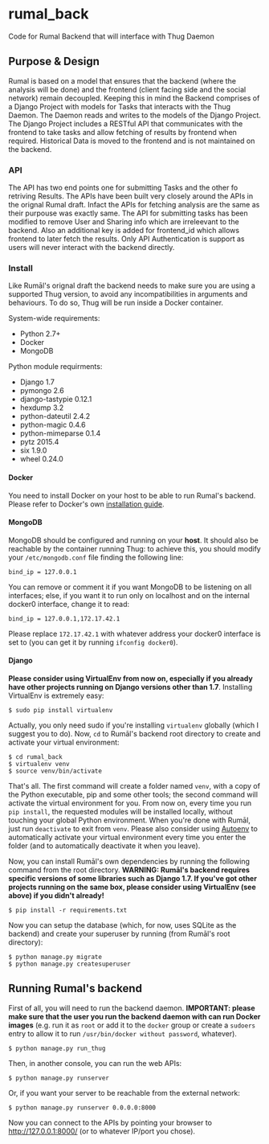 # rumal_back
Code for Rumal Backend that will interface with Thug Daemon

## Purpose & Design
Rumal is based on a model that ensures that the backend (where the analysis will be done) and the frontend (client facing side and the social network) remain decoupled. Keeping this in mind the Backend comprises of a Django Project with models for Tasks that interacts with the Thug Daemon. The Daemon reads and writes to the models of the Django Project. The Django Project includes a RESTful API that communicates with the frontend to take tasks and allow fetching of results by frontend when required. Historical Data is moved to the frontend and is not maintained on the backend.

### API
The API has two end points one for submitting Tasks and the other fo retriving Results. The APIs have been built very closely around the APIs in the orignal Rumal draft. Infact the APIs for fetching analysis are the same as their purpouse was exactly same. The API for submitting tasks has been modified to remove User and Sharing info which are irreleevant to the backend. Also an additional key is added for frontend_id which allows frontend to later fetch the results. Only API Authentication is support as users will never interact with the backend directly.

### Install

Like Rumāl's orignal draft the backend needs to make sure you are using a supported Thug version, to avoid any incompatibilities in arguments and behaviours. To do so, Thug will be run inside a Docker container.

System-wide requirements:
* Python 2.7+
* Docker
* MongoDB

Python module requirments:
* Django 1.7
* pymongo 2.6
* django-tastypie 0.12.1
* hexdump 3.2
* python-dateutil 2.4.2
* python-magic 0.4.6
* python-mimeparse 0.1.4
* pytz 2015.4
* six 1.9.0
* wheel 0.24.0

#### Docker
You need to install Docker on your host to be able to run Rumal's backend. Please refer to Docker's own [installation guide](https://docs.docker.com/installation/).

#### MongoDB
MongoDB should be configured and running on your **host**. It should also be reachable by the container running Thug: to achieve this, you should modify your `/etc/mongodb.conf` file finding the following line:

    bind_ip = 127.0.0.1

You can remove or comment it if you want MongoDB to be listening on all interfaces; else, if you want it to run only on localhost and on the internal docker0 interface, change it to read:

    bind_ip = 127.0.0.1,172.17.42.1

Please replace `172.17.42.1` with whatever address your docker0 interface is set to (you can get it by running `ifconfig docker0`).

#### Django
**Please consider using VirtualEnv from now on, especially if you already have other projects running on Django versions other than 1.7**. Installing VirtualEnv is extremely easy:

    $ sudo pip install virtualenv

Actually, you only need sudo if you're installing `virtualenv` globally (which I suggest you to do). Now, `cd` to Rumāl's backend root directory to create and activate your virtual environment:

    $ cd rumal_back
    $ virtualenv venv
    $ source venv/bin/activate

That's all. The first command will create a folder named `venv`, with a copy of the Python executable, pip and some other tools; the second command will activate the virtual environment for you. From now on, every time you run `pip install`, the requested modules will be installed locally, without touching your global Python environment.
When you're done with Rumāl, just run `deactivate` to exit from `venv`. Please also consider using [Autoenv](https://github.com/kennethreitz/autoenv) to automatically activate your virtual environment every time you enter the folder (and to automatically deactivate it when you leave).

Now, you can install Rumāl's own dependencies by running the following command from the root directory. **WARNING: Rumāl's backend requires specific versions of some libraries such as Django 1.7. If you've got other projects running on the same box, please consider using VirtualEnv (see above) if you didn't already!**

    $ pip install -r requirements.txt

Now you can setup the database (which, for now, uses SQLite as the backend) and create your superuser by running (from Rumāl's root directory):

    $ python manage.py migrate
    $ python manage.py createsuperuser

## Running Rumal's backend

First of all, you will need to run the backend daemon. **IMPORTANT: please make sure that the user you run the backend daemon with can run Docker images** (e.g. run it as `root` or add it to the `docker` group or create a `sudoers` entry to allow it to run `/usr/bin/docker without password`, whatever).

    $ python manage.py run_thug

Then, in another console, you can run the web APIs:

    $ python manage.py runserver

Or, if you want your server to be reachable from the external network:

    $ python manage.py runserver 0.0.0.0:8000

Now you can connect to the APIs by pointing your browser to http://127.0.0.1:8000/ (or to whatever IP/port you chose).
